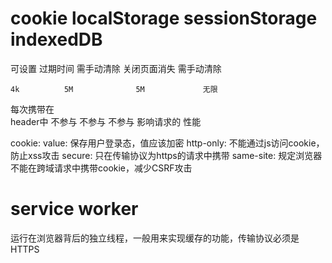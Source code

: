 # cookie     localStorage  sessionStorage  indexedDB
  可设置
  过期时间    需手动清除     关闭页面消失     需手动清除

    4k          5M              5M             无限


  每次携带在    
  header中      不参与          不参与         不参与
  影响请求的
  性能


  cookie: 
    value: 保存用户登录态，值应该加密
    http-only: 不能通过js访问cookie，防止xss攻击
    secure: 只在传输协议为https的请求中携带
    same-site: 规定浏览器不能在跨域请求中携带cookie，减少CSRF攻击


  # service worker
  运行在浏览器背后的独立线程，一般用来实现缓存的功能，传输协议必须是HTTPS
  